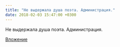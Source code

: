 ```yaml
---
title: "Не выдержала душа поэта. Администрация."
date: 2018-02-03 15:47:00 +0300
---
```


Не выдержала душа поэта. Администрация.

[Вложение](/assets/vk_photos/3/4P2ZqtLJwaw.jpg)
